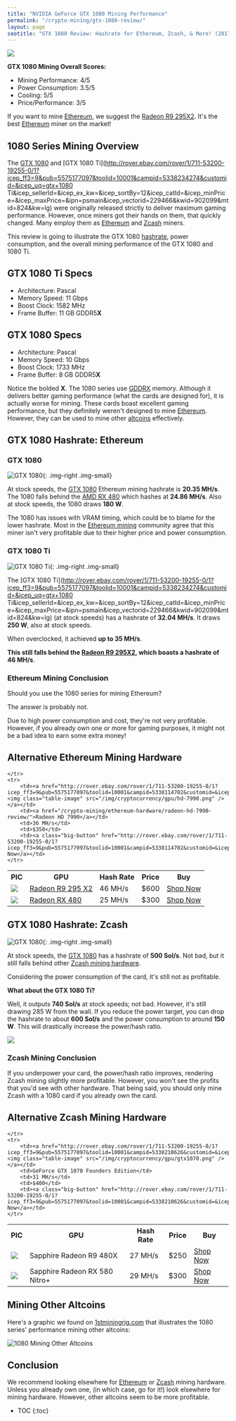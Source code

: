 ```yaml
---
title: "NVIDIA GeForce GTX 1080 Mining Performance" 
permalink: "/crypto-mining/gtx-1080-review/"
layout: page
seotitle: "GTX 1080 Review: Hashrate for Ethereum, Zcash, & More! (2017)" 
---
```


<a href="http://rover.ebay.com/rover/1/711-53200-19255-0/1?icep_ff3=9&pub=5575177097&toolid=10001&campid=5338234274&customid=&icep_uq=gtx+1080&icep_sellerId=&icep_ex_kw=&icep_sortBy=12&icep_catId=&icep_minPrice=&icep_maxPrice=&ipn=psmain&icep_vectorid=229466&kwid=902099&mtid=824&kw=lg"><img class="img-middle" src="/img/cryptocurrency/gpu/gtx-1080.png" /></a>

**GTX 1080 Mining Overall Scores:**

* Mining Performance: 4/5
* Power Consumption: 3.5/5
* Cooling: 5/5
* Price/Performance: 3/5 

If you want to mine [Ethereum](/crypto-mining/ethereum-hardware/), we suggest the [Radeon R9 295X2](/crypto-mining/ethereum-hardware/r9-295-x2-review/). It's the best [Ethereum](/crypto-mining/ethereum-hardware/) miner on the market! 

## 1080 Series Mining Overview

The [GTX 1080](http://rover.ebay.com/rover/1/711-53200-19255-0/1?icep_ff3=9&pub=5575177097&toolid=10001&campid=5338234274&customid=&icep_uq=gtx+1080&icep_sellerId=&icep_ex_kw=&icep_sortBy=12&icep_catId=&icep_minPrice=&icep_maxPrice=&ipn=psmain&icep_vectorid=229466&kwid=902099&mtid=824&kw=lg) and [GTX 1080 Ti](http://rover.ebay.com/rover/1/711-53200-19255-0/1?icep_ff3=9&pub=5575177097&toolid=10001&campid=5338234274&customid=&icep_uq=gtx+1080 Ti&icep_sellerId=&icep_ex_kw=&icep_sortBy=12&icep_catId=&icep_minPrice=&icep_maxPrice=&ipn=psmain&icep_vectorid=229466&kwid=902099&mtid=824&kw=lg) were originally released strictly to deliver maximum gaming performance. However, once miners got their hands on them, that quickly changed. Many employ them as [Ethereum](/crypto-mining/ethereum-hardware/) and [Zcash](/crypto-mining/zcash-hardware/) miners. 

This review is going to illustrate the GTX 1080 [hashrate](https://99bitcoins.com/what-is-bitcoin-hash/), power consumption, and the overall mining performance of the GTX 1080 and 1080 Ti. 

## GTX 1080 Ti Specs

* Architecture: Pascal
* Memory Speed: 11 Gbps
* Boost Clock: 1582 MHz
* Frame Buffer: 11 GB GDDR5**X**

## GTX 1080 Specs

* Architecture: Pascal
* Memory Speed: 10 Gbps
* Boost Clock: 1733 MHz
* Frame Buffer: 8 GB GDDR5**X** 

Notice the bolded **X**. The 1080 series use [GDDRX](https://www.quora.com/What-is-the-difference-between-GDDR-and-DDR-memory) memory. Although it delivers better gaming performance (what the cards are designed for), it is actually worse for mining. These cards boast excellent gaming performance, but they definitely weren't designed to mine [Ethereum](/crypto-mining/ethereum-hardware/). However, they can be used to mine other <a href="#mining-other-altcoins">altcoins</a> effectively.

## GTX 1080 Hashrate: Ethereum

### GTX 1080 
![GTX 1080](/img/cryptocurrency/gpu/gtx-1080.png){: .img-right .img-small}

At stock speeds, the [GTX 1080](http://rover.ebay.com/rover/1/711-53200-19255-0/1?icep_ff3=9&pub=5575177097&toolid=10001&campid=5338234274&customid=&icep_uq=gtx+1080&icep_sellerId=&icep_ex_kw=&icep_sortBy=12&icep_catId=&icep_minPrice=&icep_maxPrice=&ipn=psmain&icep_vectorid=229466&kwid=902099&mtid=824&kw=lg) Ethereum mining hashrate is **20.35 MH/s**. The 1080 falls behind the [AMD RX 480](/crypto-mining/ethereum-hardware/radeon-rx-480-review/) which hashes at **24.86 MH/s**. Also at stock speeds, the 1080 draws **180 W**.

The 1080 has issues with VRAM timing, which could be to blame for the lower hashrate. Most in the [Ethereum mining](/crypto-mining/ethereum-hardware/) community agree that this miner isn't very profitable due to their higher price and power consumption. 

### GTX 1080 Ti
![GTX 1080 Ti](/img/cryptocurrency/gpu/gtx-1080ti.png){: .img-right .img-small}

The [GTX 1080 Ti](http://rover.ebay.com/rover/1/711-53200-19255-0/1?icep_ff3=9&pub=5575177097&toolid=10001&campid=5338234274&customid=&icep_uq=gtx+1080 Ti&icep_sellerId=&icep_ex_kw=&icep_sortBy=12&icep_catId=&icep_minPrice=&icep_maxPrice=&ipn=psmain&icep_vectorid=229466&kwid=902099&mtid=824&kw=lg) (at stock speeds) has a hashrate of **32.04 MH/s**. It draws **250 W**, also at stock speeds. 

When overclocked, it achieved **up to 35 MH/s**. 

**This still falls behind the [Radeon R9 295X2](/crypto-mining/ethereum-hardware/r9-295-x2-review/), which boasts a hashrate of 46 MH/s**. 

### Ethereum Mining Conclusion 

Should you use the 1080 series for mining Ethereum? 

The answer is probably not. 

Due to high power consumption and cost, they're not very profitable. However, if you already own one or more for gaming purposes, it might not be a bad idea to earn some extra money! 

## Alternative Ethereum Mining Hardware 

<table class="basic-table" align="center">
	<tr>
		<th>PIC</th>
		<th>GPU</th>
		<th>Hash Rate</th>
		<th>Price</th>
		<th>Buy</th>
	</tr>
	<tr>
		<td><a href="/crypto-mining/ethereum-hardware/r9-295-x2-review/"><img class="table-image" src="/img/cryptocurrency/gpu/r9-295-x2.png" /></a></td>
		<td><a href="/crypto-mining/ethereum-hardware/r9-295-x2-review/">Radeon R9 295 X2</a></td>
		<td>46 MH/s</td>
		<td>$600</td>
		<td><a class="big-button" href="http://rover.ebay.com/rover/1/711-53200-19255-0/1?icep_ff3=9&pub=5575177097&toolid=10001&campid=5338114702&customid=&icep_uq=radeon+r9+295x2&icep_sellerId=&icep_ex_kw=&icep_sortBy=12&icep_catId=&icep_minPrice=&icep_maxPrice=&ipn=psmain&icep_vectorid=229466&kwid=902099&mtid=824&kw=lg">Shop Now</a></td>
	</tr>
	<tr>
		<td><a href="http://rover.ebay.com/rover/1/711-53200-19255-0/1?icep_ff3=9&pub=5575177097&toolid=10001&campid=5338114702&customid=&icep_uq=radeon+rx+480&icep_sellerId=&icep_ex_kw=&icep_sortBy=12&icep_catId=&icep_minPrice=&icep_maxPrice=&ipn=psmain&icep_vectorid=229466&kwid=902099&mtid=824&kw=lg"><img class="table-image" src="/img/cryptocurrency/gpu/rx-480-8gb.png" /></a></td>
		<td><a href="/crypto-mining/ethereum-hardware/radeon-rx-480-review/">Radeon RX 480</a></td>
		<td>25 MH/s</td>
		<td>$300</td>
		<td><a class="big-button" href="http://rover.ebay.com/rover/1/711-53200-19255-0/1?icep_ff3=9&pub=5575177097&toolid=10001&campid=5338114702&customid=&icep_uq=radeon+rx+480&icep_sellerId=&icep_ex_kw=&icep_sortBy=12&icep_catId=&icep_minPrice=&icep_maxPrice=&ipn=psmain&icep_vectorid=229466&kwid=902099&mtid=824&kw=lg">Shop Now</a></td>
		
	</tr>
	<tr>
		<td><a href="http://rover.ebay.com/rover/1/711-53200-19255-0/1?icep_ff3=9&pub=5575177097&toolid=10001&campid=5338114702&customid=&icep_uq=radeon+hd+7990&icep_sellerId=&icep_ex_kw=&icep_sortBy=12&icep_catId=&icep_minPrice=&icep_maxPrice=&ipn=psmain&icep_vectorid=229466&kwid=902099&mtid=824&kw=lg"><img class="table-image" src="/img/cryptocurrency/gpu/hd-7990.png" /></a></td>
		<td><a href="/crypto-mining/ethereum-hardware/radeon-hd-7990-review/">Radeon HD 7990</a></td>
		<td>36 MH/s</td>
		<td>$350</td>
		<td><a class="big-button" href="http://rover.ebay.com/rover/1/711-53200-19255-0/1?icep_ff3=9&pub=5575177097&toolid=10001&campid=5338114702&customid=&icep_uq=radeon+hd+7990&icep_sellerId=&icep_ex_kw=&icep_sortBy=12&icep_catId=&icep_minPrice=&icep_maxPrice=&ipn=psmain&icep_vectorid=229466&kwid=902099&mtid=824&kw=lg">Shop Now</a></td>
	</tr>
</table> 

## GTX 1080 Hashrate: Zcash
![GTX 1080](/img/cryptocurrency/gpu/gtx-1080.png){: .img-right .img-small}

At stock speeds, the [GTX 1080](http://rover.ebay.com/rover/1/711-53200-19255-0/1?icep_ff3=9&pub=5575177097&toolid=10001&campid=5338234274&customid=&icep_uq=gtx+1080&icep_sellerId=&icep_ex_kw=&icep_sortBy=12&icep_catId=&icep_minPrice=&icep_maxPrice=&ipn=psmain&icep_vectorid=229466&kwid=902099&mtid=824&kw=lg) has a hashrate of **500 Sol/s**. Not bad, but it still falls behind other [Zcash mining hardware](/crypto-mining/zcash-hardware/). 

Considering the power consumption of the card, it's still not as profitable. 

**What about the GTX 1080 Ti?** 

Well, it outputs **740 Sol/s** at stock speeds; not bad. However, it's still drawing 285 W from the wall. If you reduce the power target, you can drop the hashrate to about **600 Sol/s** and the power consumption to around **150 W**. This will drastically increase the power/hash ratio. 

<a href="https://www.cryptocompare.com/mining/calculator/zec?HashingPower=740&HashingUnit=H%2Fs&PowerConsumption=285&CostPerkWh=0.12"><img src="/img/cryptocurrency/1080ti-zcash.png" /></a>

### Zcash Mining Conclusion

If you underpower your card, the power/hash ratio improves, rendering Zcash mining slightly more profitable. However, you won't see the profits that you'd see with other hardware. That being said, you should only mine Zcash with a 1080 card if you already own the card.  

## Alternative Zcash Mining Hardware 

<table class="basic-table" align="center">
	<tr>
		<th>PIC</th>
		<th>GPU</th>
		<th>Hash Rate</th>
		<th>Price</th>
		<th>Buy</th>
	</tr>
	<tr>
		<td><img class="table-image" src="/img/cryptocurrency/gpu/rx480.jpg" /></td>
		<td>Sapphire Radeon R9 480X</td>
		<td>27 MH/s</td>
		<td>$250</td>
		<td><a class="big-button" href="http://rover.ebay.com/rover/1/711-53200-19255-0/1?icep_ff3=9&pub=5575177097&toolid=10001&campid=5338210626&customid=&icep_uq=RX+480&icep_sellerId=&icep_ex_kw=&icep_sortBy=12&icep_catId=&icep_minPrice=&icep_maxPrice=&ipn=psmain&icep_vectorid=229466&kwid=902099&mtid=824&kw=lg">Shop Now</a></td>
	</tr>
	<tr>
		<td><a href="http://rover.ebay.com/rover/1/711-53200-19255-0/1?icep_ff3=9&pub=5575177097&toolid=10001&campid=5338210626&customid=&icep_uq=Sapphire+Radeon+RX+580+Nitro%2B&icep_sellerId=&icep_ex_kw=&icep_sortBy=12&icep_catId=&icep_minPrice=&icep_maxPrice=&ipn=psmain&icep_vectorid=229466&kwid=902099&mtid=824&kw=lg"><img class="table-image" src="/img/cryptocurrency/gpu/rx-580-nitro.jpg" /></a></td>
		<td>Sapphire Radeon RX 580 Nitro+</td>
		<td>29 MH/s</td>
		<td>$300</td>
		<td><a class="big-button" href="http://rover.ebay.com/rover/1/711-53200-19255-0/1?icep_ff3=9&pub=5575177097&toolid=10001&campid=5338210626&customid=&icep_uq=Sapphire+Radeon+RX+580+Nitro%2B&icep_sellerId=&icep_ex_kw=&icep_sortBy=12&icep_catId=&icep_minPrice=&icep_maxPrice=&ipn=psmain&icep_vectorid=229466&kwid=902099&mtid=824&kw=lg">Shop Now</a></td>
		
	</tr>
	<tr>
		<td><a href="http://rover.ebay.com/rover/1/711-53200-19255-0/1?icep_ff3=9&pub=5575177097&toolid=10001&campid=5338210626&customid=&icep_uq=NVIDIA+GeForce+GTX+1070+Founders+Edition&icep_sellerId=&icep_ex_kw=&icep_sortBy=12&icep_catId=&icep_minPrice=&icep_maxPrice=&ipn=psmain&icep_vectorid=229466&kwid=902099&mtid=824&kw=lg"><img class="table-image" src="/img/cryptocurrency/gpu/gtx1070.png" /></a></td>
		<td>GeForce GTX 1070 Founders Edition</td>
		<td>31 MH/s</td>
		<td>$400</td>
		<td><a class="big-button" href="http://rover.ebay.com/rover/1/711-53200-19255-0/1?icep_ff3=9&pub=5575177097&toolid=10001&campid=5338210626&customid=&icep_uq=NVIDIA+GeForce+GTX+1070+Founders+Edition&icep_sellerId=&icep_ex_kw=&icep_sortBy=12&icep_catId=&icep_minPrice=&icep_maxPrice=&ipn=psmain&icep_vectorid=229466&kwid=902099&mtid=824&kw=lg">Shop Now</a></td>
	</tr>
</table>

## Mining Other Altcoins 

Here's a graphic we found on [1stminingrig.com](http://1stminingrig.com) that illustrates the 1080 series' performance mining other altcoins:

![1080 Mining Other Altcoins](/img/cryptocurrency/1080-altcoins.jpg)

## Conclusion

We recommend looking elsewhere for [Ethereum](/crypto-mining/ethereum-hardware/) or [Zcash](/crypto-mining/zcash-hardware/) mining hardware. Unless you already own one, (in which case, go for it!) look elsewhere for mining hardware. However, other altcoins seem to be more profitable. 

* TOC
{:toc}
